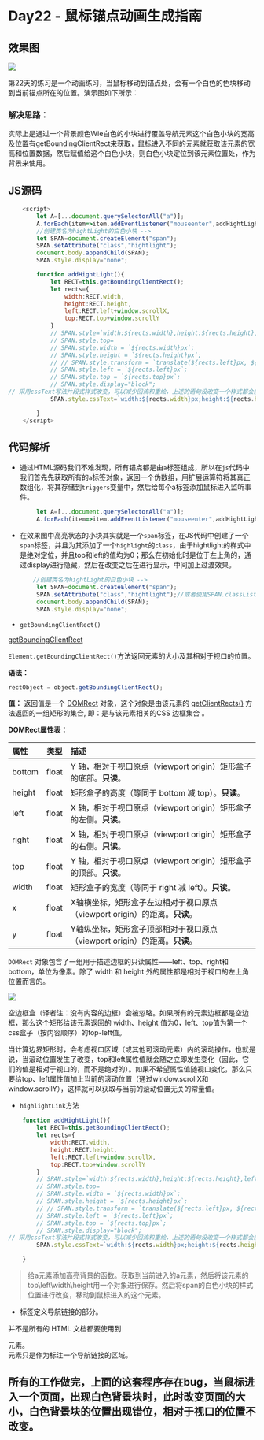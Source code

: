 # Day22 - 鼠标锚点动画生成指南

## 效果图


![](http://om1c35wrq.bkt.clouddn.com/day22-xiaoguotu.gif)

第22天的练习是一个动画练习，当鼠标移动到锚点处，会有一个白色的色块移动到当前锚点所在的位置。演示图如下所示：

### 解决思路：  
实际上是通过一个背景颜色Wie白色的小块进行覆盖导航元素这个白色小块的宽高及位置有getBoundingClientRect来获取，鼠标进入不同的元素就获取该元素的宽高和位置数据，然后赋值给这个白色小块，则白色小块定位到该元素位置处，作为背景来使用。


## JS源码

```js
    <script>
        let A=[...document.querySelectorAll("a")];
        A.forEach(item=>item.addEventListener("mouseenter",addHightLight));
        //创建类名为hightLight的白色小块 -->
        let SPAN=document.createElement("span");
        SPAN.setAttribute("class","hightlight");
        document.body.appendChild(SPAN);
        SPAN.style.display="none";

        function addHightLight(){
            let RECT=this.getBoundingClientRect();
            let rects={
                width:RECT.width,
                height:RECT.height,
                left:RECT.left+window.scrollX,
                top:RECT.top+window.scrollY
            }
            // SPAN.style=`width:${rects.width},height:${rects.height},left:${rects.left},top:${rects.top}`;
            // SPAN.style.top=
            // SPAN.style.width = `${rects.width}px`;
            // SPAN.style.height = `${rects.height}px`;
            // // SPAN.style.transform = `translate(${rects.left}px, ${rects.top}px)`;用了位置移动，等价于下面的这两条语句
            // SPAN.style.left = `${rects.left}px`;
            // SPAN.style.top = `${rects.top}px`;
            // SPAN.style.display="block";
// 采用cssText写法片段式样式改变，可以减少回流和重绘，上述的语句没改变一个样式都会触发回流和重绘。
            SPAN.style.cssText=`width:${rects.width}px;height:${rects.height}px;left:${rects.left}px;top:${rects.top}px;display:block;`;

        }
    </script>
```

## 代码解析

- 通过HTML源码我们不难发现，所有锚点都是由`a`标签组成，所以在`js`代码中我们首先先获取所有的`a`标签对象，返回一个伪数组，用扩展运算符将其真正数组化，将其存储到`triggers`变量中，然后给每个a标签添加鼠标进入监听事件。

```js
        let A=[...document.querySelectorAll("a")];
        A.forEach(item=>item.addEventListener("mouseenter",addHightLight));
```
- 在效果图中高亮状态的小块其实就是一个`span`标签，在JS代码中创建了一个`span`标签，并且为其添加了一个`highlight`的`class`，由于hightlight的样式中
是绝对定位，并且top和left的值均为0；那么在初始化时是位于左上角的，通过display进行隐藏，然后在改变之后在进行显示，中间加上过渡效果。
```js
       //创建类名为hightLight的白色小块 -->
        let SPAN=document.createElement("span");
        SPAN.setAttribute("class","hightlight");//或者使用SPAN.classList.add("hightlight");
        document.body.appendChild(SPAN);
        SPAN.style.display="none"; 
```

- `getBoundingClientRect()`

[getBoundingClientRect](https://blog.csdn.net/qq_39207948/article/details/88147479)

`Element.getBoundingClientRect()`方法返回元素的大小及其相对于视口的位置。

**语法：**

```js
rectObject = object.getBoundingClientRect();
```

**值：**
返回值是一个 [DOMRect](https://developer.mozilla.org/zh-CN/docs/Mozilla/Tech/XPCOM/Reference/Interface/nsIDOMClientRect) 对象，这个对象是由该元素的 [getClientRects()](https://developer.mozilla.org/zh-CN/docs/Web/API/Element/getClientRects) 方法返回的一组矩形的集合, 即：是与该元素相关的CSS 边框集合 。

**DOMRect属性表：**

|属性|类型|描述|
|:-----------|:-----------:|:-----------|
|bottom|float|Y 轴，相对于视口原点（viewport origin）矩形盒子的底部。**只读**。 |
|height|float|矩形盒子的高度（等同于 bottom 减 top）。**只读**。|
|left|float|X 轴，相对于视口原点（viewport origin）矩形盒子的左侧。**只读**。 |
|right|float|X 轴，相对于视口原点（viewport origin）矩形盒子的右侧。**只读**。 |
|top|float|Y 轴，相对于视口原点（viewport origin）矩形盒子的顶部。**只读**。|
|width|float|矩形盒子的宽度（等同于 right 减 left）。**只读**。 |
|x|float|X轴横坐标，矩形盒子左边相对于视口原点（viewport origin）的距离。**只读**。|
|y|float|Y轴纵坐标，矩形盒子顶部相对于视口原点（viewport origin）的距离。**只读**。|


`DOMRect` 对象包含了一组用于描述边框的只读属性——left、top、right和bottom，单位为像素。除了 width 和 height 外的属性都是相对于视口的左上角位置而言的。

![](http://om1c35wrq.bkt.clouddn.com/day22-rect.png)

空边框盒（译者注：没有内容的边框）会被忽略。如果所有的元素边框都是空边框，那么这个矩形给该元素返回的 width、height 值为0，left、top值为第一个css盒子（按内容顺序）的top-left值。

当计算边界矩形时，会考虑视口区域（或其他可滚动元素）内的滚动操作，也就是说，当滚动位置发生了改变，top和left属性值就会随之立即发生变化（因此，它们的值是相对于视口的，而不是绝对的）。如果不希望属性值随视口变化，那么只要给top、left属性值加上当前的滚动位置（通过window.scrollX和window.scrollY），这样就可以获取与当前的滚动位置无关的常量值。

- `highlightLink`方法

```js
    function addHightLight(){
        let RECT=this.getBoundingClientRect();  
        let rects={
            width:RECT.width,
            height:RECT.height,
            left:RECT.left+window.scrollX,
            top:RECT.top+window.scrollY
        }
        // SPAN.style=`width:${rects.width},height:${rects.height},left:${rects.left},top:${rects.top}`;
        // SPAN.style.top=
        // SPAN.style.width = `${rects.width}px`;
        // SPAN.style.height = `${rects.height}px`;
        // // SPAN.style.transform = `translate(${rects.left}px, ${rects.top}px)`;用了位置移动，等价于下面的这两条语句
        // SPAN.style.left = `${rects.left}px`;
        // SPAN.style.top = `${rects.top}px`;
        // SPAN.style.display="block";
// 采用cssText写法片段式样式改变，可以减少回流和重绘，上述的语句没改变一个样式都会触发回流和重绘。
        SPAN.style.cssText=`width:${rects.width}px;height:${rects.height}px;left:${rects.left}px;top:${rects.top}px;display:block;`;

    }
```
> 给a元素添加高亮背景的函数。获取到当前进入的a元素，然后将该元素的top\left\width\height用一个对象进行保存。然后将span的白色小块的样式位置进行改变，移动到鼠标进入的这个元素。  


- <nav> 标签定义导航链接的部分。  

并不是所有的 HTML 文档都要使用到 <nav> 元素。<nav> 元素只是作为标注一个导航链接的区域。
## 所有的工作做完，上面的这套程序存在bug，当鼠标进入一个页面，出现白色背景块时，此时改变页面的大小，白色背景块的位置出现错位，相对于视口的位置不改变。
